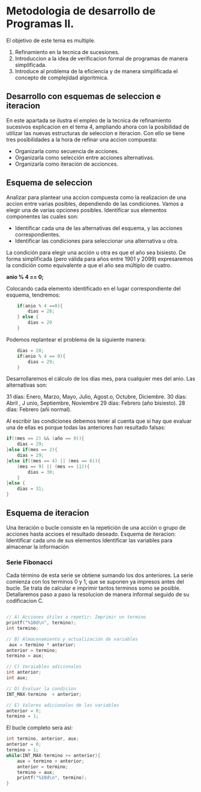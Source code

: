 # Metodologia de desarrollo de Programas II.

El objetivo de este tema es multiple.
1. Refinamiento en la tecnica de sucesiones.
2. Introduccion a la idea de verificacion formal de programas de manera simplificada.
3. Introduce al problema de la eficiencia y de manera simplificada el concepto de complejidad algoritmica.

## Desarrollo con esquemas de seleccion e iteracion
En este apartada se ilustra el empleo de la tecnica de refinamiento sucesivos explicacion en el tema 4, ampliando ahora
con la posibilidad de utilizar las nuevas estructuras de seleccion e iteracion. Con ello se tiene tres posibilidades a la
hora de refinar una accion compuesta:
* Organizarla como secuencia de acciones.
* Organizarla como selección entre acciones alternativas.
* Organizarla como iteración de accionces.

## Esquema de seleccion
Analizar para plantear una accion compuesta como la realizacion de una accion entre varias posibles, dependiendo de las
condiciones. Vamos a elegir una de varias opciones posibles.
Identificar sus elementos componentes las cuales son:
* Identificar cada una de las alternativas del esquema, y las acciones correspondientes.
* Identificar las condiciones para seleccionar una alternativa u otra.

La condición para elegir una acción u otra es que el año sea bisiesto.
De forma simplificada (pero válida para años entre 1901 y 2099) expresaremos la condición como equivalente a
que el año sea múltiplo de cuatro.

__anio % 4 == 0;__

Colocando cada elemento identificado en el lugar correspondiente del esquema, tendremos:

```c
    if(anio % 4 ==0){
        dias = 28;
    } else {
        dias = 29
    }
```
Podemos replantear el problema de la siguiente manera:

```c
    dias = 28;
    if(anio % 4 == 0){
        dias = 29;
    }
```

Desarrollaremos el cálculo de los días mes, para cualquier mes del anio. Las alternativas son:

31 días: Enero, Marzo, Mayo, Julio, Agost.o, Octubre, Diciembre.
30 días: Abril , J unio, Septiembre, Noviembre
29 días: Febrero (año bisiesto).
28 días: Febrero (añi normal).

Al escribir las condiciones debemos tener al cuenta que si hay que evaluar una de ellas es porque
todas las anteriores han resultado falsas:

```c
if((mes == 2) && (año == 0)){
    dias = 29;
}else if(mes == 2){
    dias = 29;
}else if((mes == 4) || (mes == 6)){
    (mes == 9) || (mes == 11)){
        dias = 30;
    }
}else {
    dias = 31;
}
```
## Esquema de iteracion

Una iteración o bucle consiste en la repetición de una acción o grupo de acciones hasta accioes el
resultado deseado.
Esquema de iteracion:
Identificar cada uno de sus elementos
Identificar las variables para almacenar la información

### Serie Fibonacci
Cada término de esta serie se obtiene sumando los dos anteriores. La serie comienza con los terminos 0 y 1, que se suponen
ya impresos antes del bucle. Se trata de calcular e imprimir tantos terminos somo se posible.
Detallaremos paso a paso la resolucion de manera informal seguido de su codificacion C.

```c

// A) Acciones útiles a repetir: Imprimir un termino
printf("%10d\n", termino);
int termino;

// B) Almacenamiento y actualización de variables
 aux = termino * anterior;
anterior = termino;
termino = aux;

// C) Varaiables adicionales
int anterior;
int aux;

// D) Evaluar la condicion
INT_MAX-termino  < anterior;

// E) Valores adicionales de las variables
anterior = 0;
termino = 1;
```

El bucle completo sera asi:
```c
int termino, anterior, aux;
anterior = 0;
termino = 1;
while(INT_MAX-termino >= anterior){
    aux = termino + anterior;
    anterior = termino;
    termino = aux;
    printf("%10d\n", termino);
}
```
